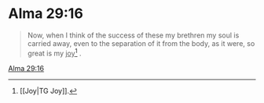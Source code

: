 # Alma 29:16

> Now, when I think of the success of these my brethren my soul is carried away, even to the separation of it from the body, as it were, so great is my <u>joy</u>[^a] .

[Alma 29:16](https://www.churchofjesuschrist.org/study/scriptures/bofm/alma/29?lang=eng&id=p16#p16)


[^a]: [[Joy|TG Joy]].  
